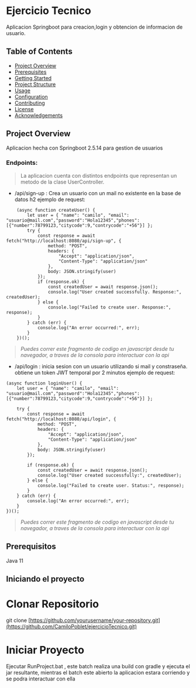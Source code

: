 # Ejercicio Tecnico

Aplicacion Springboot para creacion,login y obtencion de informacion de usuario.

## Table of Contents

- [Project Overview](#project-overview)
- [Prerequisites](#prerequisites)
- [Getting Started](#getting-started)
- [Project Structure](#project-structure)
- [Usage](#usage)
- [Configuration](#configuration)
- [Contributing](#contributing)
- [License](#license)
- [Acknowledgements](#acknowledgements)

## Project Overview

Aplicacion hecha con Springboot 2.5.14 para gestion de usuarios 

### Endpoints: 
> La aplicacion cuenta con distintos endpoints que representan un metodo de la clase UserController.
- /api/sign-up : Crea un usuario con un mail no existente en la base de datos h2
ejemplo de request:
```
    (async function createUser() {
        let user = { "name": "camilo", "email": "usuario@mail.com","password":"Hola12345","phones":[{"number":78799123,"citycode":9,"contrycode":"+56"}] };
        try {
            const response = await fetch("http://localhost:8080/api/sign-up", {
                method: "POST",
                headers: {
                    "Accept": "application/json",
                    "Content-Type": "application/json"
                },
                body: JSON.stringify(user)
            });
            if (response.ok) {
                const createdUser = await response.json();
                console.log("User created successfully. Response:", createdUser);
            } else {
                console.log("Failed to create user. Response:", response);
            }
        } catch (err) {
            console.log("An error occurred:", err);
        }
    })(); 
```
> _Puedes correr este fragmento de codigo en javascript desde tu navegador, a traves de la consola para interactuar con la api_

- /api/login : inicia sesion con un usuario utilizando si mail y constraseña. obtiene un token JWT temporal por 2 minutos 
ejemplo de request:

```
(async function loginUser() {
    let user = { "name": "camilo", "email": "usuario@mail.com","password":"Hola12345","phones":[{"number":78799123,"citycode":9,"contrycode":"+56"}] };

    try {
        const response = await fetch("http://localhost:8080/api/login", {
            method: "POST",
            headers: {
                "Accept": "application/json",
                "Content-Type": "application/json"
            },
            body: JSON.stringify(user)
        });

        if (response.ok) {
            const createdUser = await response.json();
            console.log("User created successfully:", createdUser);
        } else {
            console.log("Failed to create user. Status:", response);
        }
    } catch (err) {
        console.log("An error occurred:", err);
    }
})();
```
> _Puedes correr este fragmento de codigo en javascript desde tu navegador, a traves de la consola para interactuar con la api_

## Prerequisitos
Java 11
## Iniciando el proyecto

# Clonar Repositorio
git clone [https://github.com/yourusername/your-repository.git](https://github.com/CamiloPoblet/ejercicioTecnico.git)

# Iniciar Proyecto
Ejecutar RunProject.bat , este batch realiza una build con gradle y ejecuta el jar resultante, mientras el batch este abierto la aplicacion estara corriendo y se podra interactuar con ella
